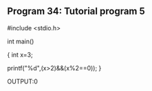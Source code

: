 ## Program 34: Tutorial program 5
#include <stdio.h>

int main()

{ int x=3;

printf("%d",(x>2)&&(x%2==0));
}

OUTPUT:0

